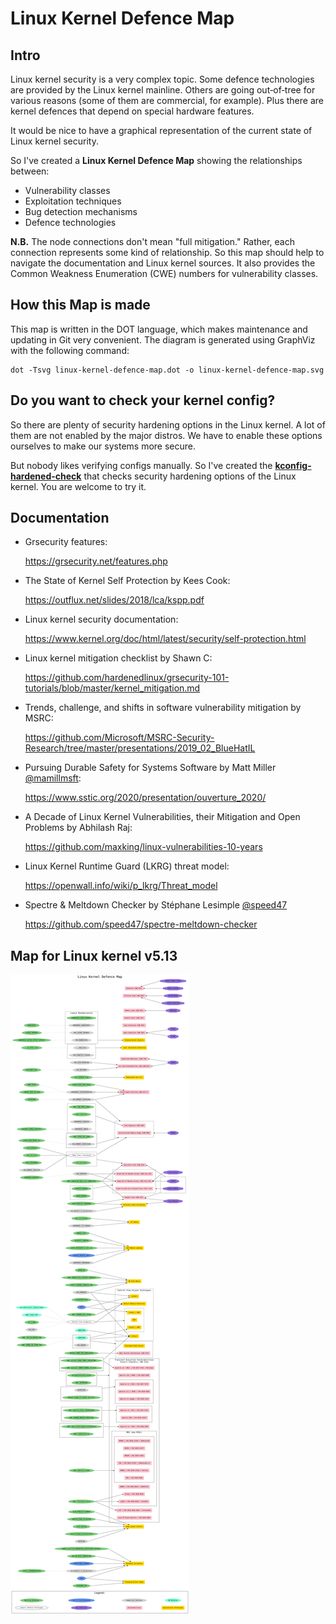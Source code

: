 # Linux Kernel Defence Map

## Intro

Linux kernel security is a very complex topic.
Some defence technologies are provided by the Linux kernel mainline.
Others are going out‑of‑tree for various reasons (some of them are commercial, for example).
Plus there are kernel defences that depend on special hardware features.

It would be nice to have a graphical representation of the current state of Linux kernel security.

So I've created a __Linux Kernel Defence Map__ showing the relationships between:
 - Vulnerability classes
 - Exploitation techniques
 - Bug detection mechanisms
 - Defence technologies

__N.B.__ The node connections don't mean "full mitigation."
Rather, each connection represents some kind of relationship.
So this map should help to navigate the documentation and Linux kernel sources.
It also provides the Common Weakness Enumeration (CWE) numbers for vulnerability classes.

## How this Map is made

This map is written in the DOT language, which makes maintenance and updating in Git very convenient.
The diagram is generated using GraphViz with the following command:
```
dot -Tsvg linux-kernel-defence-map.dot -o linux-kernel-defence-map.svg
```

## Do you want to check your kernel config?

So there are plenty of security hardening options in the Linux kernel. A lot of them are
not enabled by the major distros. We have to enable these options ourselves to
make our systems more secure.

But nobody likes verifying configs manually. So I've created the [__kconfig-hardened-check__][1]
that checks security hardening options of the Linux kernel.
You are welcome to try it.

## Documentation

- Grsecurity features:

  https://grsecurity.net/features.php

- The State of Kernel Self Protection by Kees Cook:

  https://outflux.net/slides/2018/lca/kspp.pdf

- Linux kernel security documentation:

  https://www.kernel.org/doc/html/latest/security/self-protection.html

- Linux kernel mitigation checklist by Shawn C:

  https://github.com/hardenedlinux/grsecurity-101-tutorials/blob/master/kernel_mitigation.md

- Trends, challenge, and shifts in software vulnerability mitigation by MSRC:

  https://github.com/Microsoft/MSRC-Security-Research/tree/master/presentations/2019_02_BlueHatIL

- Pursuing Durable Safety for Systems Software by Matt Miller [@mamillmsft][2]:

  https://www.sstic.org/2020/presentation/ouverture_2020/

- A Decade of Linux Kernel Vulnerabilities, their Mitigation and Open Problems by Abhilash Raj:

  https://github.com/maxking/linux-vulnerabilities-10-years

- Linux Kernel Runtime Guard (LKRG) threat model:

  https://openwall.info/wiki/p_lkrg/Threat_model

- Spectre & Meltdown Checker by Stéphane Lesimple [@speed47][3]

  https://github.com/speed47/spectre-meltdown-checker

## Map for Linux kernel v5.13

![Linux Kernel Defence Map](./linux-kernel-defence-map.svg)

[1]: https://github.com/a13xp0p0v/kconfig-hardened-check
[2]: https://github.com/mamillmsft
[3]: https://github.com/speed47
